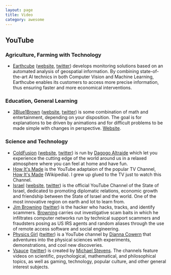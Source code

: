 ```yaml
---
layout: page
title: Video
category: awesome
---
```


## YouTube

### Agriculture, Farming with Technology

- [Earthcube](https://www.youtube.com/channel/UCM_1OBDMCjCfUS2pe96t3nA) ([website](https://earthcube.eu), [twitter](https://twitter.com/EarthcubeEC3)) develops monitoring solutions based on an automated analysis of geospatial information.
By combining state-of-the-art AI technics in both Computer Vision and Machine Learning, Earthcube enables its customers to access more precise information, thus ensuring faster and more economical interventions.

### Education, General Learning

- [3Blue1Brown](https://www.youtube.com/channel/UCYO_jab_esuFRV4b17AJtAw) ([website](https://www.3blue1brown.com), [twitter](https://twitter.com/3blue1brown)) is some combination of math and entertainment, depending on your disposition. The goal is for explanations to be driven by animations and for difficult problems to be made simple with changes in perspective. [Website](https://www.3blue1brown.com).

### Science and Technology

- [ColdFusion](https://www.youtube.com/channel/UC4QZ_LsYcvcq7qOsOhpAX4A) ([website](https://www.coldfusioncollective.com), [twitter](https://twitter.com/ColdFusion_TV)) is run by [Dagogo Altraide](https://www.linkedin.com/in/coldfusion/) which let you experience the cutting edge of the world around us in a relaxed atmosphere where you can feel at home and have fun. 
- [How It's Made](https://www.youtube.com/channel/UCWBkudOTaVbvkCBc0pyZFMA/) is the YouTube adaptaion of the popular TV Channel, [How It's Made](https://en.wikipedia.org/wiki/How_It's_Made) (Wikipedia). I grew up glued to the TV just to watch this Channel.
- [Israel](https://www.youtube.com/user/Israel/) ([website](https://israel.org), [twitter](https://twitter.com/Israel)) is the official YouTube Channel of the State of Israel, dedicated to promoting diplomatic relations, economic growth and friendship between the State of Israel and the world. One of the most innovative region on earth and lot to learn from.
- [Jim Browning](https://www.youtube.com/channel/UCBNG0osIBAprVcZZ3ic84vw) ([twitter](https://twitter.com/JimBrowning11)) is the hacker who hacks, tracks, and identify scammers. [Browning](https://en.wikipedia.org/wiki/Jim_Browning_(YouTuber)) carries out investigative scam baits in which he infiltrates computer networks run by technical support scammers and fraudsters posing as US IRS agents and random aliases through the use of remote access software and social engineering.
- [Physics Girl](https://www.youtube.com/channel/UC7DdEm33SyaTDtWYGO2CwdA) ([twitter](https://twitter.com/thephysicsgirl)) is a YouTube channel by [Dianna Cowern](https://en.wikipedia.org/wiki/Dianna_Cowern) that adventures into the physical sciences with experiments, demonstrations, and cool new discoveries.
- [Vsauce](https://www.youtube.com/user/Vsauce) ([twitter](https://twitter.com/tweetsauce)) is created by [Michael Stevens](https://en.wikipedia.org/wiki/Michael_Stevens_(educator)). The channels feature videos on scientific, psychological, mathematical, and philosophical topics, as well as gaming, technology, popular culture, and other general interest subjects.
